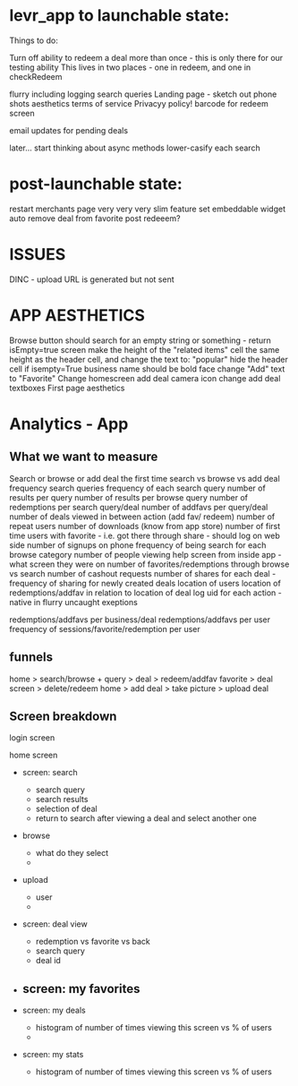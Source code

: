levr_app to launchable state:
========

Things to do:

Turn off ability to redeem a deal more than once - this is only there for our testing ability
	This lives in two places - one in redeem, and one in checkRedeem

flurry including logging search queries
Landing page - sketch out phone shots
aesthetics
terms of service
Privacyy policy!
barcode for redeem screen

<!--Empty set response to blobstore - phone response handler and upload-->
email updates for pending deals
<!--apartment applications-->

<!--lost password recovery - decrypt and email-->

<!-- remember to change back url in phoneformat from localhost to real server -->
<!-- remember to change css stylesheet reference back to relative link instead of on getlevr.com -->
<!-- 	^^^ same thing with the widget.html reference in widget.py -->
later...
start thinking about async methods
lower-casify each search

post-launchable state:
=======
restart merchants page
	very very very slim feature set
embeddable widget
auto remove deal from favorite post redeeem?



ISSUES
=======
DINC - upload URL is generated but not sent


APP AESTHETICS
=======
Browse button should search for an empty string or something - return isEmpty=true screen
make the height of the "related items" cell the same height as the header cell, and change the text to: "popular"
hide the header cell if isempty=True
business name should be bold face
change "Add" text to "Favorite"
Change homescreen add deal camera icon
change add deal textboxes
First page aesthetics


Analytics - App
===============

What we want to measure
-----------------------
Search or browse or add deal the first time
search vs browse vs add deal frequency
search queries
frequency of each search query
number of results per query
number of results per browse query
number of redemptions per search query/deal
number of addfavs per query/deal
number of deals viewed in between action (add fav/ redeem)
number of repeat users
number of downloads (know from app store)
number of first time users with favorite - i.e. got there through share
	- should log on web side
number of signups on phone
frequency of being search for each browse category
number of people viewing help screen from inside app
	- what screen they were on
number of favorites/redemptions through browse vs search
number of cashout requests
number of shares for each deal
	- frequency of sharing for newly created deals
location of users
location of redemptions/addfav in relation to location of deal
log uid for each action - native in flurry
uncaught exeptions

redemptions/addfavs per business/deal
redemptions/addfavs per user
frequency of sessions/favorite/redemption per user


funnels
-------
home > search/browse + query > deal > redeem/addfav
favorite > deal screen > delete/redeem
home > add deal > take picture > upload deal



Screen breakdown
----------------
login screen

home screen
- screen: search
	- search query
	- search results
	- selection of deal
	- return to search after viewing a deal and select another one

- browse
	- what do they select
	- 
- upload
	- user
	- 
- screen: deal view
	- redemption vs favorite vs back
	- search query
	- deal id
- screen: my favorites
	- 
- screen: my deals
	- histogram of number of times viewing this screen vs % of users
	- 

- screen: my stats
	- histogram of number of times viewing this screen vs % of users



